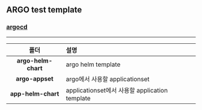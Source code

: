 ## ARGO test template

### [argocd](https://github.com/argoproj/argo-helm/tree/main/charts/argo-cd)
---

|폴더|설명|
|:---:|:---|
|**argo-helm-chart**|argo helm template|
|**argo-appset**|argo에서 사용할 applicationset|
|**app-helm-chart**|applicationset에서 사용할 application template|
